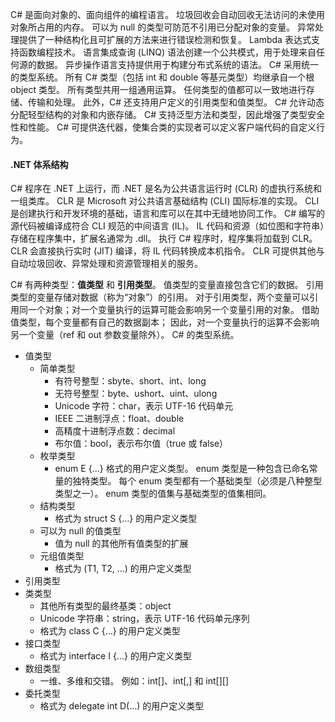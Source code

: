 

C# 是面向对象的、面向组件的编程语言。 垃圾回收会自动回收无法访问的未使用对象所占用的内存。 可以为 null 的类型可防范不引用已分配对象的变量。 
异常处理提供了一种结构化且可扩展的方法来进行错误检测和恢复。 Lambda 表达式支持函数编程技术。 
语言集成查询 (LINQ) 语法创建一个公共模式，用于处理来自任何源的数据。 异步操作语言支持提供用于构建分布式系统的语法。
C# 采用统一的类型系统。 所有 C# 类型（包括 int 和 double 等基元类型）均继承自一个根 object 类型。 所有类型共用一组通用运算。 
任何类型的值都可以一致地进行存储、传输和处理。 此外，C# 还支持用户定义的引用类型和值类型。
C# 允许动态分配轻型结构的对象和内嵌存储。 C# 支持泛型方法和类型，因此增强了类型安全性和性能。
C# 可提供迭代器，使集合类的实现者可以定义客户端代码的自定义行为。

#### .NET 体系结构
C# 程序在 .NET 上运行，而 .NET 是名为公共语言运行时 (CLR) 的虚执行系统和一组类库。
CLR 是 Microsoft 对公共语言基础结构 (CLI) 国际标准的实现。 CLI 是创建执行和开发环境的基础，语言和库可以在其中无缝地协同工作。
 C# 编写的源代码被编译成符合 CLI 规范的中间语言 (IL)。 IL 代码和资源（如位图和字符串）存储在程序集中，扩展名通常为 .dll。
 执行 C# 程序时，程序集将加载到 CLR。 CLR 会直接执行实时 (JIT) 编译，将 IL 代码转换成本机指令。 CLR 可提供其他与自动垃圾回收、异常处理和资源管理相关的服务。 
 
C# 有两种类型：__值类型__ 和 __引用类型__。 值类型的变量直接包含它们的数据。 引用类型的变量存储对数据（称为“对象”）的引用。 
对于引用类型，两个变量可以引用同一个对象；对一个变量执行的运算可能会影响另一个变量引用的对象。 借助值类型，每个变量都有自己的数据副本；
因此，对一个变量执行的运算不会影响另一个变量（ref 和 out 参数变量除外）。
C# 的类型系统。
- 值类型
  - 简单类型
    - 有符号整型：sbyte、short、int、long
    - 无符号整型：byte、ushort、uint、ulong
    - Unicode 字符：char，表示 UTF-16 代码单元
    - IEEE 二进制浮点：float、double
    - 高精度十进制浮点数：decimal
    - 布尔值：bool，表示布尔值（true 或 false）
  - 枚举类型
    - enum E {...} 格式的用户定义类型。 enum 类型是一种包含已命名常量的独特类型。 每个 enum 类型都有一个基础类型（必须是八种整型类型之一）。 enum 类型的值集与基础类型的值集相同。
  - 结构类型
    - 格式为 struct S {...} 的用户定义类型
  - 可以为 null 的值类型
    - 值为 null 的其他所有值类型的扩展
  - 元组值类型
    - 格式为 (T1, T2, ...) 的用户定义类型
 - 引用类型
  - 类类型
    - 其他所有类型的最终基类：object
    - Unicode 字符串：string，表示 UTF-16 代码单元序列
    - 格式为 class C {...} 的用户定义类型
  - 接口类型
    - 格式为 interface I {...} 的用户定义类型
  - 数组类型
    - 一维、多维和交错。 例如：int[]、int[,] 和 int[][]
  - 委托类型
    - 格式为 delegate int D(...) 的用户定义类型
